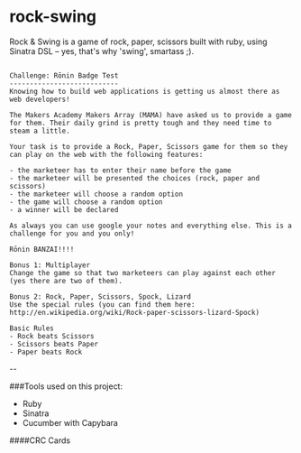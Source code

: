 rock-swing
==========

Rock &amp; Swing is a game of rock, paper, scissors built with ruby, using Sinatra DSL – yes, that's why 'swing', smartass ;).

```

Challenge: Rōnin Badge Test
---------------------------
Knowing how to build web applications is getting us almost there as web developers!

The Makers Academy Makers Array (MAMA) have asked us to provide a game for them. Their daily grind is pretty tough and they need time to steam a little.

Your task is to provide a Rock, Paper, Scissors game for them so they can play on the web with the following features:

- the marketeer has to enter their name before the game
- the marketeer will be presented the choices (rock, paper and scissors)
- the marketeer will choose a random option
- the game will choose a random option
- a winner will be declared

As always you can use google your notes and everything else. This is a challenge for you and you only!

Rōnin BANZAI!!!!

Bonus 1: Multiplayer
Change the game so that two marketeers can play against each other (yes there are two of them).

Bonus 2: Rock, Paper, Scissors, Spock, Lizard
Use the special rules (you can find them here: http://en.wikipedia.org/wiki/Rock-paper-scissors-lizard-Spock)

Basic Rules
- Rock beats Scissors
- Scissors beats Paper
- Paper beats Rock

```

--


###Tools used on this project:
- Ruby
- Sinatra
- Cucumber with Capybara

####CRC Cards
